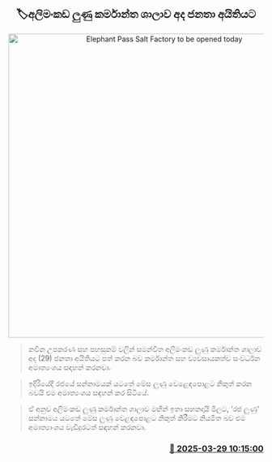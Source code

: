 <p align='center'><b><h2 align='center' title='Elephant Pass Salt Factory to be opened today'>🏷අලිමංකඩ ලුණු කර්මාන්ත ශාලාව අද ජනතා අයිතියට</h2></b></p>
<p align='center'><img src='https://helakuru.sgp1.cdn.digitaloceanspaces.com/esana/images/lib/alimankada-salt.jpg' width='600' alt='Elephant Pass Salt Factory to be opened today'></p>

> නවීන උපකරණ සහ පහසුකම් වලින් සමන්විත අලිමංකඩ ලුණු කර්මාන්ත ශාලාව අද (29) ජනතා අයිතියට පත් කරන බව කර්මාන්ත සහ ව්‍යවසායකත්ව සංවර්ධන අමාත්‍යංශය සඳහන් කරනවා.

> ඉදිරියේදී රජයේ සන්නාමයක් යටතේ මේස ලුණු වෙළෙඳපොළට නිකුත් කරන බවයි එම අමාත්‍යංශය සඳහන් කර සිටියේ.

> ඒ අනුව අලිමංකඩ ලුණු කර්මාන්ත ශාලාව මඟින් ඉතා සහනදායි මිලට, ‘රජ ලුණු’ සන්නාමය යටතේ මේස ලුණු වෙළඳපොළට නිකුත් කිරීමට නියමිත බව එම අමාත්‍යාංශය වැඩිදුරටත් සඳහන් කරනවා.



<h3 align='right'><a href='https://www.helakuru.lk/esana/p/108764/'>📅 2025-03-29 10:15:00</a></h3>
